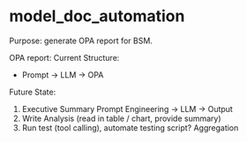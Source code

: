 # model_doc_automation

Purpose: generate OPA report for BSM.

OPA report:
Current Structure:
- Prompt -> LLM -> OPA

Future State:
  1) Executive Summary
       Prompt Engineering -> LLM -> Output 
  2) Write Analysis (read in table / chart, provide summary)
  3) Run test (tool calling), automate testing script?
  Aggregation 

